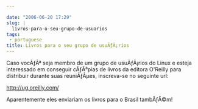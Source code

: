 ```yaml
---

date: "2006-06-20 17:29"
slug: |
  livros-para-o-seu-grupo-de-usuarios
tags:
 - portuguese
title: Livros para o seu grupo de usuÃƒÂ¡rios
---
```


Caso vocÃƒÂª seja membro de um grupo de usuÃƒÂ¡rios do Linux e esteja
interessado em conseguir cÃƒÂ³pias de livros da editora O'Reilly para
distribuir durante suas reuniÃƒÂµes, inscreva-se no seguinte url:

<http://ug.oreilly.com/>

Aparentemente eles enviariam os livros para o Brasil tambÃƒÂ©m!
